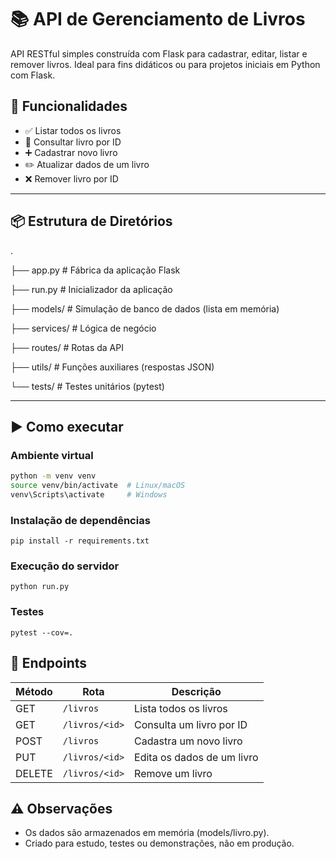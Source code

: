 # 📚 API de Gerenciamento de Livros

API RESTful simples construída com Flask para cadastrar, editar, listar e remover livros. Ideal para fins didáticos ou para projetos iniciais em Python com Flask.

## 🚀 Funcionalidades

- ✅ Listar todos os livros
- 📘 Consultar livro por ID
- ➕ Cadastrar novo livro
- ✏️ Atualizar dados de um livro
- ❌ Remover livro por ID

---

## 📦 Estrutura de Diretórios
.

├── app.py # Fábrica da aplicação Flask

├── run.py # Inicializador da aplicação

├── models/ # Simulação de banco de dados (lista em memória)

├── services/ # Lógica de negócio

├── routes/ # Rotas da API

├── utils/ # Funções auxiliares (respostas JSON)

└── tests/ # Testes unitários (pytest)


---

## ▶️ Como executar

### Ambiente virtual

```bash
python -m venv venv
source venv/bin/activate  # Linux/macOS
venv\Scripts\activate     # Windows
```
### Instalação de dependências
```
pip install -r requirements.txt

```
### Execução do servidor
```
python run.py

```
### Testes
```
pytest --cov=.

````

## 📌 Endpoints

| Método | Rota           | Descrição                  |
| ------ | -------------- | -------------------------- |
| GET    | `/livros`      | Lista todos os livros      |
| GET    | `/livros/<id>` | Consulta um livro por ID   |
| POST   | `/livros`      | Cadastra um novo livro     |
| PUT    | `/livros/<id>` | Edita os dados de um livro |
| DELETE | `/livros/<id>` | Remove um livro            |

## ⚠️ Observações
- Os dados são armazenados em memória (models/livro.py).
- Criado para estudo, testes ou demonstrações, não em produção.



